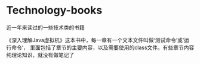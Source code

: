 # Technology-books
近一年来读过的一些技术类的书籍

《深入理解Java虚拟机》这本书中，每一章有一个文本文件叫做‘测试命令’或‘运行命令’，
 里面包括了章节的主要内容，以及需要使用的class文件。有些章节内容纯理论知识，就没有做笔记了
